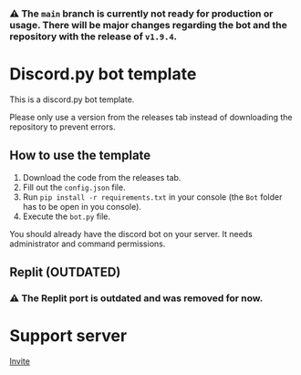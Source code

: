 ### :warning: The `main` branch is currently not ready for production or usage. There will be major changes regarding the bot and the repository with the release of `v1.9.4`.
# Discord.py bot template
This is a discord.py bot template.

Please only use a version from the releases tab instead of downloading the repository to prevent errors.

## How to use the template
1. Download the code from the releases tab.
2. Fill out the `config.json` file.
3. Run `pip install -r requirements.txt` in your console (the `Bot` folder has to be open in you console).
4. Execute the `bot.py` file.

You should already have the discord bot on your server. It needs administrator and command permissions.

## Replit (OUTDATED)
### :warning: The Replit port is outdated and was removed for now.

# Support server
[Invite](https://discord.gg/JVyyDukQqV)
